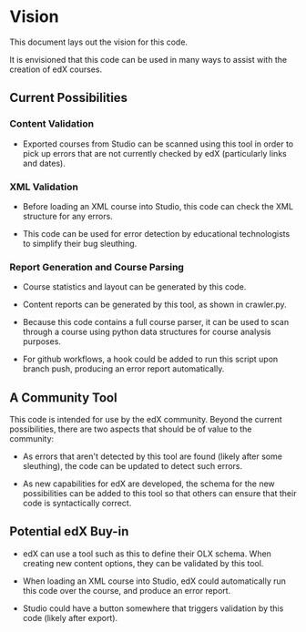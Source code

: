 # Vision

This document lays out the vision for this code.

It is envisioned that this code can be used in many ways to assist with the creation of edX courses.

## Current Possibilities

### Content Validation

* Exported courses from Studio can be scanned using this tool in order to pick up errors that are not currently checked by edX (particularly links and dates).


### XML Validation

* Before loading an XML course into Studio, this code can check the XML structure for any errors.

* This code can be used for error detection by educational technologists to simplify their bug sleuthing.


### Report Generation and Course Parsing

* Course statistics and layout can be generated by this code.

* Content reports can be generated by this tool, as shown in crawler.py.

* Because this code contains a full course parser, it can be used to scan through a course using python data structures for course analysis purposes.

* For github workflows, a hook could be added to run this script upon branch push, producing an error report automatically.


## A Community Tool

This code is intended for use by the edX community. Beyond the current possibilities, there are two aspects that should be of value to the community:

* As errors that aren't detected by this tool are found (likely after some sleuthing), the code can be updated to detect such errors.

* As new capabilities for edX are developed, the schema for the new possibilities can be added to this tool so that others can ensure that their code is syntactically correct.  


## Potential edX Buy-in

* edX can use a tool such as this to define their OLX schema. When creating new content options, they can be validated by this tool.

* When loading an XML course into Studio, edX could automatically run this code over the course, and produce an error report.

* Studio could have a button somewhere that triggers validation by this code (likely after export).
